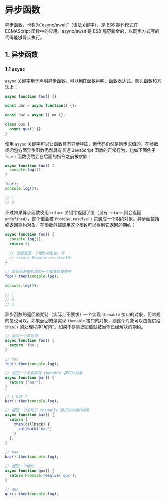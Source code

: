 # 异步函数

异步函数，也称为“async/await”（语法关键字），是 ES6 期约模式在 ECMAScript 函数中的应用。async/await 是 ES8 规范新增的，以同步方式写的代码能够异步执行。

## 1. 异步函数

### 1.1 `async`

`async` 关键字用于声明异步函数。可以用在函数声明、函数表达式、箭头函数和方法上：

``` javascript
async function foo() {}
 
const bar = async function() {};
 
const baz = async () => {};
 
class Qux {
  async qux() {}
}
```

使用 `async` 关键字可以让函数具有异步特征，但代码仍然是同步求值的，在参数或闭包方面异步函数仍然具有普通 JavaScript 函数的正常行为，比如下面例子 `foo()` 函数仍然会在后面的指令之前被求值：

``` javascript
async function foo() {
  console.log(1);
}
 
foo();
console.log(2);
 
// 1
// 2
```

不过如果异步函数使用 `return` 关键字返回了值（没有 `return` 则会返回 `undefined`），这个值会被 `Promise.resolve()` 包装成一个期约对象。异步函数始终返回期约对象。在函数外部调用这个函数可以得到它返回的期约：

``` javascript
async function foo() {
  console.log(1);
  return 3;
 
  // 直接返回一个期约对象也一样
  // return Promise.resolve(3)
}
 
// 给返回的期约添加一个解决处理程序
foo().then(console.log);
 
console.log(2);
 
// 1
// 2
// 3
```

异步函数的返回值期待（实际上不要求）一个实现 `thenable` 接口的对象，但常规的值也可以。如果返回的是实现 `thenable` 接口的对象，则这个对象可以由提供给 `then()` 的处理程序“解包”。如果不是则返回值就被当作已经解决的期约。

``` javascript
// 返回一个原始值
async function foo() {
  return 'foo';
}
 
// foo
foo().then(console.log);
 
// 返回一个没有实现 thenable 接口的对象
async function bar() {
  return ['bar'];
}
 
// ['bar']
bar().then(console.log);
 
// 返回一个实现了 thenable 接口的非期约对象
async function baz() {
  return {
    then(callback) {
      callback('baz')
    }
  };
}
 
// baz
baz().then(console.log);
 
// 返回一个期约
async function qux() {
  return Promise.resolve('qux');
}
 
// qux
qux().then(console.log);
```

